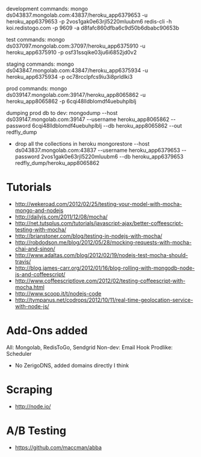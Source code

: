 development commands:
mongo ds043837.mongolab.com:43837/heroku_app6379653 -u heroku_app6379653 -p 2vos1gak0e63rjl5220mluubm6
redis-cli -h koi.redistogo.com -p 9609 -a d8fafc860dfba6c9d50b6dbabc90653b

test commands:
mongo ds037097.mongolab.com:37097/heroku_app6375910 -u heroku_app6375910 -p osf31ssqike03ju6i6852jd0v2

staging commands:
mongo ds043847.mongolab.com:43847/heroku_app6375934 -u heroku_app6375934 -p oc78rcclpfcs9iu3i8prldlki3

prod commands:
mongo ds039147.mongolab.com:39147/heroku_app8065862 -u heroku_app8065862 -p 6cqi48lldblomdf4uebuhplblj

dumping prod db to dev:
mongodump --host ds039147.mongolab.com:39147 --username heroku_app8065862 --password 6cqi48lldblomdf4uebuhplblj --db heroku_app8065862 --out redfly_dump
- drop all the collections in heroku
mongorestore --host ds043837.mongolab.com:43837 --username heroku_app6379653 --password 2vos1gak0e63rjl5220mluubm6 --db heroku_app6379653 redfly_dump/heroku_app8065862


Tutorials
===============

- http://wekeroad.com/2012/02/25/testing-your-model-with-mocha-mongo-and-nodejs
- http://dailyjs.com/2011/12/08/mocha/
- http://net.tutsplus.com/tutorials/javascript-ajax/better-coffeescript-testing-with-mocha/
- http://brianstoner.com/blog/testing-in-nodejs-with-mocha/
- http://robdodson.me/blog/2012/05/28/mocking-requests-with-mocha-chai-and-sinon/
- http://www.adaltas.com/blog/2012/02/19/nodejs-test-mocha-should-travis/
- http://blog.james-carr.org/2012/01/16/blog-rolling-with-mongodb-node-js-and-coffeescript/
- http://www.coffeescriptlove.com/2012/02/testing-coffeescript-with-mocha.html
- http://www.scoop.it/t/nodejs-code
- http://tympanus.net/codrops/2012/10/11/real-time-geolocation-service-with-node-js/


Add-Ons added
====================
All: Mongolab, RedisToGo, Sendgrid
Non-dev: Email Hook
Prodlike: Scheduler

- No ZerigoDNS, added domains directly I think

Scraping
====================
- http://node.io/

A/B Testing
====================
- https://github.com/maccman/abba
